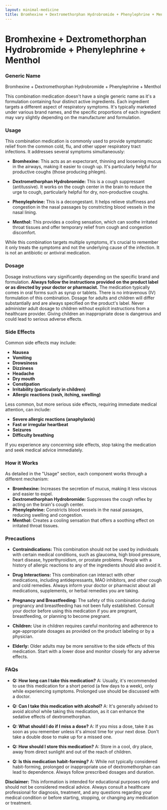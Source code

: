 ```yaml
---
layout: minimal-medicine
title: Bromhexine + Dextromethorphan Hydrobromide + Phenylephrine + Menthol
---
```


# Bromhexine + Dextromethorphan Hydrobromide + Phenylephrine + Menthol
### Generic Name
Bromhexine + Dextromethorphan Hydrobromide + Phenylephrine + Menthol


This combination medication doesn't have a single generic name as it's a formulation containing four distinct active ingredients.  Each ingredient targets a different aspect of respiratory symptoms.  It's typically marketed under various brand names, and the specific proportions of each ingredient may vary slightly depending on the manufacturer and formulation.


### Usage
This combination medication is commonly used to provide symptomatic relief from the common cold, flu, and other upper respiratory tract infections.  It addresses several symptoms simultaneously:

* **Bromhexine:** This acts as an expectorant, thinning and loosening mucus in the airways, making it easier to cough up.  It's particularly helpful for productive coughs (those producing phlegm).

* **Dextromethorphan Hydrobromide:** This is a cough suppressant (antitussive). It works on the cough center in the brain to reduce the urge to cough, particularly helpful for dry, non-productive coughs.

* **Phenylephrine:** This is a decongestant. It helps relieve stuffiness and congestion in the nasal passages by constricting blood vessels in the nasal lining.

* **Menthol:** This provides a cooling sensation, which can soothe irritated throat tissues and offer temporary relief from cough and congestion discomfort.


While this combination targets multiple symptoms, it's crucial to remember it only treats the *symptoms* and not the underlying cause of the infection.  It is not an antibiotic or antiviral medication.


### Dosage
Dosage instructions vary significantly depending on the specific brand and formulation.  **Always follow the instructions provided on the product label or as directed by your doctor or pharmacist.**  The medication typically comes in oral forms such as syrup or tablets.  There is no intravenous (IV) formulation of this combination.  Dosage for adults and children will differ substantially and are always specified on the product's label.  Never administer adult dosage to children without explicit instructions from a healthcare provider.  Giving children an inappropriate dose is dangerous and could lead to serious adverse effects.


### Side Effects
Common side effects may include:

* **Nausea**
* **Vomiting**
* **Drowsiness**
* **Dizziness**
* **Headache**
* **Dry mouth**
* **Constipation**
* **Irritability (particularly in children)**
* **Allergic reactions (rash, itching, swelling)**


Less common, but more serious side effects, requiring immediate medical attention, can include:

* **Severe allergic reactions (anaphylaxis)**
* **Fast or irregular heartbeat**
* **Seizures**
* **Difficulty breathing**


If you experience any concerning side effects, stop taking the medication and seek medical advice immediately.


### How it Works
As detailed in the "Usage" section, each component works through a different mechanism:

* **Bromhexine:**  Increases the secretion of mucus, making it less viscous and easier to expel.
* **Dextromethorphan Hydrobromide:** Suppresses the cough reflex by acting on the brain's cough center.
* **Phenylephrine:** Constricts blood vessels in the nasal passages, reducing swelling and congestion.
* **Menthol:** Creates a cooling sensation that offers a soothing effect on irritated throat tissues.


### Precautions
* **Contraindications:** This combination should not be used by individuals with certain medical conditions, such as glaucoma, high blood pressure, heart disease, hyperthyroidism, or prostate problems. People with a history of allergic reactions to any of the ingredients should also avoid it.

* **Drug Interactions:**  This combination can interact with other medications, including antidepressants, MAO inhibitors, and other cough and cold remedies.  Always inform your doctor or pharmacist about all medications, supplements, or herbal remedies you are taking.

* **Pregnancy and Breastfeeding:**  The safety of this combination during pregnancy and breastfeeding has not been fully established.  Consult your doctor before using this medication if you are pregnant, breastfeeding, or planning to become pregnant.

* **Children:**  Use in children requires careful monitoring and adherence to age-appropriate dosages as provided on the product labeling or by a physician.

* **Elderly:** Older adults may be more sensitive to the side effects of this medication.  Start with a lower dose and monitor closely for any adverse effects.


### FAQs

* **Q: How long can I take this medication?**  A:  Usually, it's recommended to use this medication for a short period (a few days to a week), only while experiencing symptoms.  Prolonged use should be discussed with a doctor.

* **Q: Can I take this medication with alcohol?** A:  It's generally advised to avoid alcohol while taking this medication, as it can enhance the sedative effects of dextromethorphan.

* **Q: What should I do if I miss a dose?** A:  If you miss a dose, take it as soon as you remember unless it's almost time for your next dose. Don't take a double dose to make up for a missed one.

* **Q: How should I store this medication?** A: Store in a cool, dry place, away from direct sunlight and out of the reach of children.

* **Q: Is this medication habit-forming?** A:  While not typically considered habit-forming, prolonged or inappropriate use of dextromethorphan can lead to dependence.  Always follow prescribed dosages and duration.


**Disclaimer:** This information is intended for educational purposes only and should not be considered medical advice. Always consult a healthcare professional for diagnosis, treatment, and any questions regarding your medical condition or before starting, stopping, or changing any medication or treatment.

